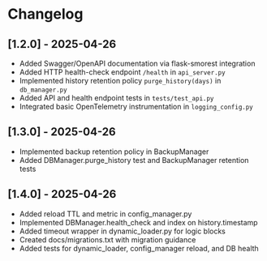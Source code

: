 # Changelog

## [1.2.0] - 2025-04-26
- Added Swagger/OpenAPI documentation via flask-smorest integration
- Added HTTP health-check endpoint `/health` in `api_server.py`
- Implemented history retention policy `purge_history(days)` in `db_manager.py`
- Added API and health endpoint tests in `tests/test_api.py`
- Integrated basic OpenTelemetry instrumentation in `logging_config.py`

## [1.3.0] - 2025-04-26
- Implemented backup retention policy in BackupManager
- Added DBManager.purge_history test and BackupManager retention tests

## [1.4.0] - 2025-04-26
- Added reload TTL and metric in config_manager.py
- Implemented DBManager.health_check and index on history.timestamp
- Added timeout wrapper in dynamic_loader.py for logic blocks
- Created docs/migrations.txt with migration guidance
- Added tests for dynamic_loader, config_manager reload, and DB health
